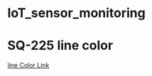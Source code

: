 # IoT_sensor_monitoring


# SQ-225 line color 
<a href="https://www.apogeeinstruments.com/apogee-wiring-guide/"> line Color Link </a>
